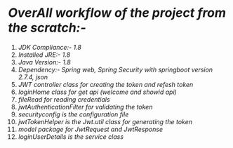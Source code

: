 # _OverAll workflow of the project from the scratch:-_

1. *JDK Compliance:- 1.8*
2. *Installed JRE:- 1.8*
3. *Java Version:- 1.8*
4. *Dependency:- Spring web, Spring Security with springboot version 2.7.4, json*
5. *JWT controller class for creating the token and refesh token*
6. *loginHome class for get api (welcome and showid api)*
7. *fileRead for reading credentials*
8. *jwtAuthenticationFilter for validating the token*
9. *securityconfig is the configuration file*
10. *jwtTokenHelper is the Jwt.util class for generating the token*
11. *model package for JwtRequest and JwtResponse*
12. *loginUserDetails is the service class*